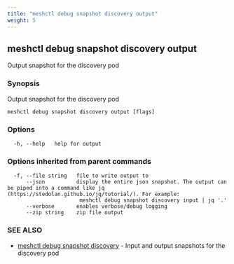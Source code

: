 ```yaml
---
title: "meshctl debug snapshot discovery output"
weight: 5
---
```

## meshctl debug snapshot discovery output

Output snapshot for the discovery pod

### Synopsis

Output snapshot for the discovery pod

```
meshctl debug snapshot discovery output [flags]
```

### Options

```
  -h, --help   help for output
```

### Options inherited from parent commands

```
  -f, --file string   file to write output to
      --json          display the entire json snapshot. The output can be piped into a command like jq (https://stedolan.github.io/jq/tutorial/). For example:
                       meshctl debug snapshot discovery input | jq '.'
      --verbose       enables verbose/debug logging
      --zip string    zip file output
```

### SEE ALSO

* [meshctl debug snapshot discovery](../meshctl_debug_snapshot_discovery)	 - Input and output snapshots for the discovery pod

